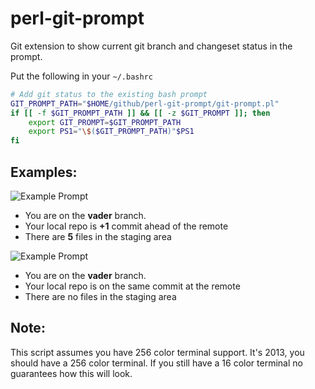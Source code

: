 perl-git-prompt
===============

Git extension to show current git branch and changeset status in the prompt.

Put the following in your `~/.bashrc`

~~~bash
# Add git status to the existing bash prompt
GIT_PROMPT_PATH="$HOME/github/perl-git-prompt/git-prompt.pl"
if [[ -f $GIT_PROMPT_PATH ]] && [[ -z $GIT_PROMPT ]]; then
    export GIT_PROMPT=$GIT_PROMPT_PATH
    export PS1="\$($GIT_PROMPT_PATH)"$PS1
fi
~~~

Examples:
---------
![Example Prompt](http://www.perturb.org/images/git-prompt-1.png)

* You are on the **vader** branch.
* Your local repo is **+1** commit ahead of the remote
* There are **5** files in the staging area

![Example Prompt](http://www.perturb.org/images/git-prompt-2.png)

* You are on the **vader** branch.
* Your local repo is on the same commit at the remote
* There are no files in the staging area

Note:
-----
This script assumes you have 256 color terminal support. It's 2013, you
should have a 256 color terminal. If you still have a 16 color terminal
no guarantees how this will look.
